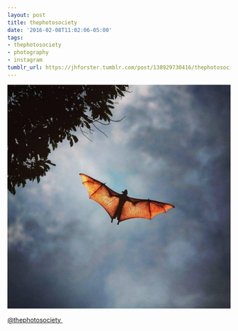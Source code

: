 ```yaml
---
layout: post
title: thephotosociety
date: '2016-02-08T11:02:06-05:00'
tags:
- thephotosociety
- photography
- instagram
tumblr_url: https://jhforster.tumblr.com/post/138929730416/thephotosociety
---
```

 ![](/tumblr_files/tumblr_o28kji71Rf1uxadqoo1_1280.jpg)  

[@thephotosociety&nbsp;](https://www.instagram.com/thephotosociety/)


